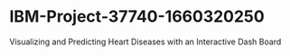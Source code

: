 # IBM-Project-37740-1660320250
Visualizing and Predicting Heart Diseases with an Interactive Dash Board
